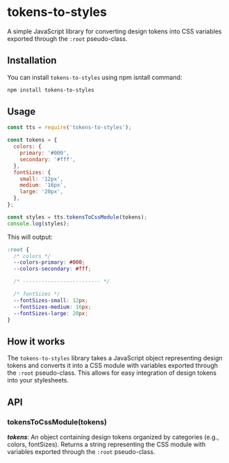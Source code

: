 # tokens-to-styles

A simple JavaScript library for converting design tokens into CSS variables exported through the `:root` pseudo-class.

## Installation

You can install `tokens-to-styles` using npm isntall command:

```bash
npm install tokens-to-styles
```

## Usage

```javascript
const tts = require('tokens-to-styles');

const tokens = {
  colors: {
    primary: '#000',
    secondary: '#fff',
  },
  fontSizes: {
    small: '12px',
    medium: '16px',
    large: '20px',
  },
};

const styles = tts.tokensToCssModule(tokens);
console.log(styles);
```

This will output:

```css
:root {
  /* colors */
  --colors-primary: #000;
  --colors-secondary: #fff;

  /* ------------------------- */

  /* fontSizes */
  --fontSizes-small: 12px;
  --fontSizes-medium: 16px;
  --fontSizes-large: 20px;
}
```

## How it works

The `tokens-to-styles` library takes a JavaScript object representing design tokens and converts it into a CSS module with variables exported through the `:root` pseudo-class. This allows for easy integration of design tokens into your stylesheets.

## API

### tokensToCssModule(tokens)

 ***tokens***: An object containing design tokens organized by categories (e.g., colors, fontSizes).
Returns a string representing the CSS module with variables exported through the `:root` pseudo-class.
